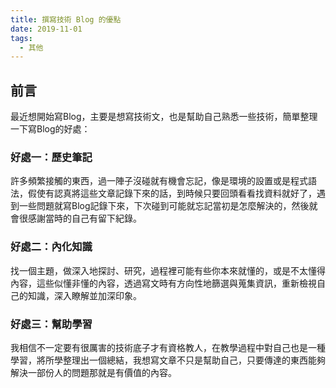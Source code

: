 ```yaml
---
title: 撰寫技術 Blog 的優點
date: 2019-11-01
tags:
  - 其他
---
```


## 前言

最近想開始寫Blog，主要是想寫技術文，也是幫助自己熟悉一些技術，簡單整理一下寫Blog的好處：

### 好處一：歷史筆記

許多頻繁接觸的東西，過一陣子沒碰就有機會忘記，像是環境的設置或是程式語法，假使有認真將這些文章記錄下來的話，到時候只要回頭看看找資料就好了，遇到一些問題就寫Blog記錄下來，下次碰到可能就忘記當初是怎麼解決的，然後就會很感謝當時的自己有留下紀錄。

### 好處二：內化知識

找一個主題，做深入地探討、研究，過程裡可能有些你本來就懂的，或是不太懂得內容，這些似懂非懂的內容，透過寫文時有方向性地篩選與蒐集資訊，重新檢視自己的知識，深入瞭解並加深印象。

### 好處三：幫助學習

我相信不一定要有很厲害的技術底子才有資格教人，在教學過程中對自己也是一種學習，將所學整理出一個總結，我想寫文章不只是幫助自己，只要傳達的東西能夠解決一部份人的問題那就是有價值的內容。
